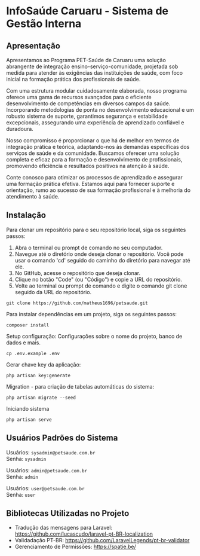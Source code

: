 # InfoSaúde Caruaru - Sistema de Gestão Interna

## Apresentação

Apresentamos ao Programa PET-Saúde de Caruaru uma solução abrangente de integração ensino-serviço-comunidade, projetada sob medida para atender às exigências das instituições de saúde, com foco inicial na formação prática dos profissionais de saúde.

Com uma estrutura modular cuidadosamente elaborada, nosso programa oferece uma gama de recursos avançados para o eficiente desenvolvimento de competências em diversos campos da saúde. Incorporando metodologias de ponta no desenvolvimento educacional e um robusto sistema de suporte, garantimos segurança e estabilidade excepcionais, assegurando uma experiência de aprendizado confiável e duradoura.

Nosso compromisso é proporcionar o que há de melhor em termos de integração prática e teórica, adaptando-nos às demandas específicas dos serviços de saúde e da comunidade. Buscamos oferecer uma solução completa e eficaz para a formação e desenvolvimento de profissionais, promovendo eficiência e resultados positivos na atenção à saúde.

Conte conosco para otimizar os processos de aprendizado e assegurar uma formação prática efetiva. Estamos aqui para fornecer suporte e orientação, rumo ao sucesso de sua formação profissional e à melhoria do atendimento à saúde.

## Instalação

Para clonar um repositório para o seu repositório local, siga os seguintes passos:

<ol>
    <li>Abra o terminal ou prompt de comando no seu computador.</li>
    <li>Navegue até o diretório onde deseja clonar o repositório. Você pode usar o comando 'cd' seguido do caminho do diretório para navegar até ele.</li>
    <li>No GitHub, acesse o repositório que deseja clonar.</li>
    <li>Clique no botão "Code" (ou "Código") e copie a URL do repositório.</li>
    <li>Volte ao terminal ou prompt de comando e digite o comando git clone seguido da URL do repositório.</li>
</ol>

    git clone https://github.com/matheus1696/petsaude.git

Para instalar dependências em um projeto, siga os seguintes passos:

    composer install

Setup configuração: Configurações sobre o nome do projeto, banco de dados e mais.

    cp .env.example .env

Gerar chave key da aplicação:

    php artisan key:generate

Migration - para criação de tabelas automáticas do sistema:

    php artisan migrate --seed

Iniciando sistema

    php artisan serve

## Usuários Padrões do Sistema

Usuários: `sysadmin@petsaude.com.br` <br>
Senha: `sysadmin`

Usuários: `admin@petsaude.com.br` <br>
Senha: `admin`

Usuários: `user@petsaude.com.br` <br>
Senha: `user`

## Bibliotecas Utilizadas no Projeto

- Tradução das mensagens para Laravel: https://github.com/lucascudo/laravel-pt-BR-localization
- Validadação PT-BR: https://github.com/LaravelLegends/pt-br-validator
- Gerenciamento de Permissões: https://spatie.be/
